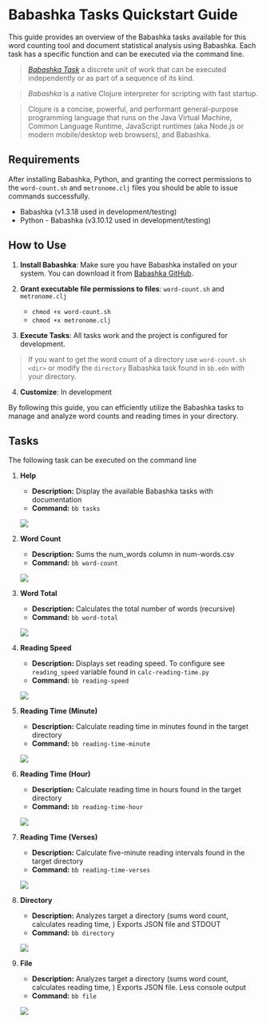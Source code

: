 # Babashka Tasks Quickstart Guide

This guide provides an overview of the Babashka tasks available for this word counting tool and document statistical analysis using Babashka. Each task has a specific function and can be executed via the command line.

> [*Babashka Task*](docs/babashka-task.md) a discrete unit of work that can be executed independently or as part of a sequence of its kind.

> *Babashka* is a native Clojure interpreter for scripting with fast startup.

> Clojure is a concise, powerful, and performant general-purpose  programming language that runs on the Java Virtual Machine, Common Language Runtime, JavaScript runtimes (aka Node.js or modern mobile/desktop web browsers), and Babashka.

## Requirements

After installing Babashka, Python, and granting the correct permissions to the `word-count.sh` and `metronome.clj` files you should be able to issue commands successfully.

- Babashka (v1.3.18 used in development/testing)
- Python - Babashka (v3.10.12 used in development/testing)

## How to Use

1. **Install Babashka**: Make sure you have Babashka installed on your system. You can download it from [Babashka GitHub](https://github.com/babashka/babashka).

2. **Grant executable file permissions to files**: `word-count.sh` and `metronome.clj`
   - `chmod +x word-count.sh`
   - `chmod +x metronome.clj`

3. **Execute Tasks**: All tasks work and the project is configured for development. 

> If you want to get the word count of a directory use `word-count.sh <dir>` or modify the `directory` Babashka task found in `bb.edn` with your directory.

4. **Customize**: In development

By following this guide, you can efficiently utilize the Babashka tasks to manage and analyze word counts and reading times in your directory.

## Tasks

The following task can be executed on the command line

1. **Help**
   - **Description:** Display the available Babashka tasks with documentation
   - **Command:** `bb tasks`

   ![](screenshots/bb-tasks.png)

2. **Word Count**
   - **Description:** Sums the num_words column in num-words.csv
   - **Command:** `bb word-count`

   ![](screenshots/bb-word-count.png)

3. **Word Total**
   - **Description:** Calculates the total number of words (recursive)
   - **Command:** `bb word-total`
   
   ![](screenshots/bb-word-total.png)

4. **Reading Speed**
   - **Description:** Displays set reading speed. To configure see `reading_speed` variable found in `calc-reading-time.py`
   - **Command:** `bb reading-speed`

   ![](screenshots/bb-reading-speed.png)

5. **Reading Time (Minute)**
   - **Description:** Calculate reading time in minutes found in the target directory
   - **Command:** `bb reading-time-minute`

   ![](screenshots/bb-reading-time-minute.png)

6. **Reading Time (Hour)**
   - **Description:** Calculate reading time in hours found in the target directory
   - **Command:** `bb reading-time-hour`

   ![](screenshots/bb-reading-time-hour.png)

7. **Reading Time (Verses)**
   - **Description:** Calculate five-minute reading intervals found in the target directory
   - **Command:** `bb reading-time-verses`

   ![](screenshots/bb-reading-time-verses.png)

8. **Directory**
   - **Description:** Analyzes target a directory (sums word count, calculates reading time, ) Exports JSON file and STDOUT
   - **Command:** `bb directory`

   ![](screenshots/bb-directory.png)

9. **File**
   - **Description:** Analyzes target a directory (sums word count, calculates reading time, ) Exports JSON file. Less console output
   - **Command:** `bb file`

   ![](screenshots/bb-file.png)
